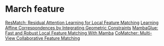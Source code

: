 # March feature

[ResMatch: Residual Attention Learning for Local Feature Matching](https://arxiv.org/pdf/2307.05180)
[Learning Affine Correspondences by Integrating Geometric Constraints](https://arxiv.org/pdf/2504.04834)
[MambaGlue: Fast and Robust Local Feature Matching With Mamba](https://arxiv.org/pdf/2502.00462)
[CoMatcher: Multi-View Collaborative Feature Matching](https://arxiv.org/pdf/2504.01872?)